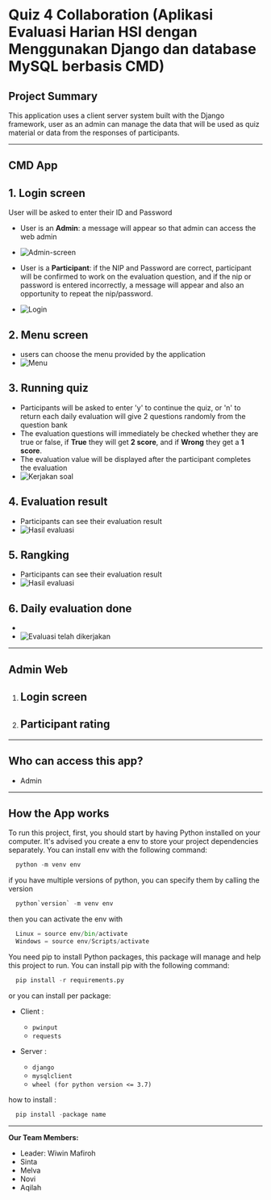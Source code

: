 # Quiz 4 Collaboration (Aplikasi Evaluasi Harian HSI dengan Menggunakan Django dan database MySQL berbasis CMD)

## **Project Summary**
This application uses a client server system built with the Django framework, user as an admin can manage the data that will be used as quiz material or data from the responses of participants.  
  
---

## **CMD App**    

## 1. Login screen
  User will be asked to enter their ID and Password
- User is an **Admin**: a message will appear so that admin can access the web admin
- ![Admin-screen](terminal-quiz-hsi/admin-screen.jpeg)    
  
- User is a **Participant**: if the NIP and Password are correct, participant will be confirmed to work on the evaluation question, and if the nip or password is entered incorrectly, a message will appear and also an opportunity to repeat the nip/password.    
- ![Login](terminal-quiz-hsi/login.jpeg)   
  
## 2. Menu screen
  - users can choose the menu provided by the application
- ![Menu](terminal-quiz-hsi/menu-hsi.jpeg)

## 3. Running quiz
  - Participants will be asked to enter 'y' to continue the quiz, or 'n' to return
  each daily evaluation will give 2 questions randomly from the question bank
  - The evaluation questions will immediately be checked whether they are true or false, if **True** they will get **2 score**, and if **Wrong** they get a **1 score**.
  - The evaluation value will be displayed after the participant completes the evaluation   
- ![Kerjakan soal](terminal-quiz-hsi/quiz-running.jpeg)   

## 4. Evaluation result
  - Participants can see their evaluation result
- ![Hasil evaluasi](terminal-quiz-hsi/arsip.jpeg)

## 5. Rangking
  - Participants can see their evaluation result
- ![Hasil evaluasi](terminal-quiz-hsi/peringkat.jpeg)

## 6. Daily evaluation done
  - 
- ![Evaluasi telah dikerjakan](terminal-quiz-hsi/evaluasi-done.jpeg)

---

## **Admin Web**
1. ## Login screen
2. ## Participant rating
---

## **Who can access this app?**
- Admin

---
## **How the App works**
  
To run this project, first, you should start by having Python installed on your computer. It's advised you create a env to store your project dependencies separately. You can install env with the following command:  
  ```python
    python -m venv env
  ```
if you have multiple versions of python, you can specify them by calling the version
  ```python
    python`version` -m venv env
  ```

then you can activate the env with
  
  ```python
    Linux = source env/bin/activate
    Windows = source env/Scripts/activate
  ```
You need pip to install Python packages, this package will manage and help this project to run. You can install pip with the following command:
  
  ```python
    pip install -r requirements.py
  ```

or you can install per package:

- Client :
  - `pwinput`                      
  - `requests`

- Server :
  - `django`
  - `mysqlclient`
  - `wheel (for python version <= 3.7)`

how to install :
```python
  pip install -package name
```

---

**Our Team Members:**
- Leader: Wiwin Mafiroh
- Sinta
- Melva
- Novi
- Aqilah